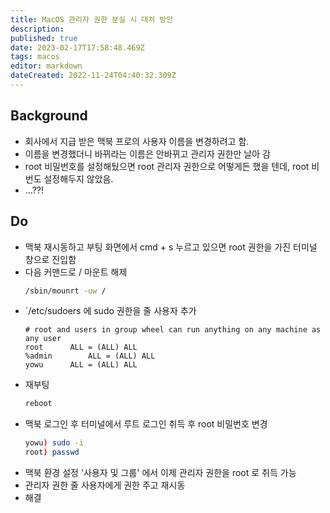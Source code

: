 ```yaml
---
title: MacOS 관리자 권한 분실 시 대처 방안
description: 
published: true
date: 2023-02-17T17:58:48.469Z
tags: macos
editor: markdown
dateCreated: 2022-11-24T04:40:32.309Z
---
```


## Background
- 회사에서 지급 받은 맥북 프로의 사용자 이름을 변경하려고 함.
- 이름을 변경했더니 바뀌라는 이름은 안바뀌고 관리자 권한만 날아 감
- root 비밀번호를 설정해뒀으면 root 관리자 권한으로 어떻게든 했을 텐데, root 비번도 설정해두지 않았음.
- ...??!

## Do
- 맥북 재시동하고 부팅 화면에서 cmd + s 누르고 있으면 root 권한을 가진 터미널 창으로 진입함
- 다음 커맨드로 / 마운트 해제
    ```bash
    /sbin/mounrt -uw /
    ```
- `/etc/sudoers 에 sudo 권한을 줄 사용자 추가
  ```
  # root and users in group wheel can run anything on any machine as any user
  root		ALL = (ALL) ALL
  %admin		ALL = (ALL) ALL
  yowu		ALL = (ALL) ALL
  ```
- 재부팅
  ```bash
  reboot
  ```
- 맥북 로그인 후 터미널에서 루트 로그인 취득 후 root 비밀번호 변경
  ```bash
  yowu) sudo -i
  root) passwd
  ```
- 맥북 환경 설정 '사용자 및 그룹' 에서 이제 관리자 권한을 root 로 취득 가능
- 관리자 권한 줄 사용자에게 권한 주고 재시동
- 해결
